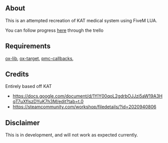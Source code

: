 ## About
This is an attempted recreation of KAT medical system using FiveM LUA.

You can follow progress [here](https://trello.com/b/zER58RU9/medical) through the trello

## Requirements
[ox-lib](https://github.com/overextended/ox_lib),
[ox-target](https://github.com/overextended/ox_target),
[pmc-callbacks](https://github.com/pitermcflebor/pmc-callbacks),

## Credits
Entirely based off KAT 
- https://docs.google.com/document/d/1YlY00qoL2gdrbOJJzi5aW19A3HqT7uXflszDYuK7h3M/edit?tab=t.0
- https://steamcommunity.com/workshop/filedetails/?id=2020940806

## Disclaimer
This is in development, and will not work as expected currently.
